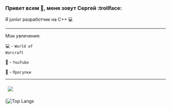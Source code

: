 
### Привет всем 👋, меня зовут Сергей  :trollface:

 Я  junior разработчик на С++ :computer:

---

Мои увлечения:

:computer: - <code>World of Warcraft</code>

:notebook: - <code>YouTube</code>

:pray: - <code>Прогулки</code>

---
<a href="https://github.com/sergeyValue">
  <img align="center" style="margin:0.5rem" src="https://github-readme-stats.vercel.app/api/top-langs/?username=sergeyValue&hide=html,css&title_color=ffffff&text_color=c9cacc&icon_color=4AB197&bg_color=1A2B34" />
</a>
</br>

[![Top Langs](https://github-readme-stats.vercel.app/api/top-langs/?username=anuraghazra)
